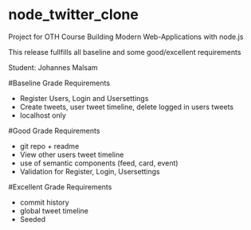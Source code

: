 # node_twitter_clone

Project for OTH Course Building Modern Web-Applications with node.js

This release fullfills all baseline and some good/excellent requirements

Student: Johannes Malsam

#Baseline Grade Requirements

* Register Users, Login and Usersettings
* Create tweets, user tweet timeline, delete logged in users tweets
* localhost only

#Good Grade Requirements

* git repo + readme
* View other users tweet timeline
* use of semantic components (feed, card, event)
* Validation for Register, Login, Usersettings

#Excellent Grade Requirements

* commit history
* global tweet timeline
* Seeded
